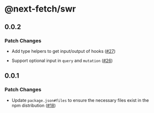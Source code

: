 # @next-fetch/swr

## 0.0.2

### Patch Changes

- Add type helpers to get input/output of hooks ([#27](https://github.com/vercel-labs/next-fetch/pull/27))

* Support optional input in `query` and `mutation` ([#26](https://github.com/vercel-labs/next-fetch/pull/26))

## 0.0.1

### Patch Changes

- Update `package.json#files` to ensure the necessary files exist in the npm distribution ([#18](https://github.com/vercel-labs/next-fetch/pull/18))
